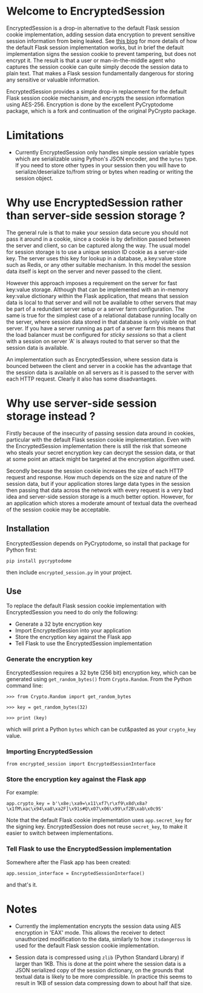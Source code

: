 # Welcome to EncryptedSession

EncryptedSession is a drop-in alternative to the default Flask session cookie implementation, adding session data encryption to prevent sensitive session information from being leaked. See [this blog](https://blog.miguelgrinberg.com/post/how-secure-is-the-flask-user-session) for more details of how the default Flask session implementation works, but in brief the default implementation signs the session cookie to prevent tampering, but does not encrypt it. The result is that a user or man-in-the-middle agent who captures the session cookie can quite simply decode the session data to plain text. That makes a Flask session fundamentally dangerous for storing any sensitive or valuable information.

EncryptedSession provides a simple drop-in replacement for the default Flask session cookie mechanism, and encrypts the session information using AES-256. Encryption is done by the excellent PyCryptodome package, which is a fork and continuation of the original PyCrypto package.

# Limitations

* Currently EncryptedSession only handles simple session variable types which are serializable using Python's JSON encoder, and the `bytes` type. If you need to store other types in your session then you will have to serialize/deserialize to/from string or bytes when reading or writing the session object.

# Why use EncryptedSession rather than server-side session storage ?

The general rule is that to make your session data secure you should not pass it around in a cookie, since a cookie is by definition passed between the server and client, so can be captured along the way. The usual model for session storage is to use a unique session ID cookie as a server-side key. The server uses this key for lookup in a database, a key:value store such as Redis, or any other suitable mechanism. In this model the session data itself is kept on the server and never passed to the client.

However this approach imposes a requirement on the server for fast key:value storage. Although that can be implemented with an in-memory key:value dictionary within the Flask application, that means that session data is local to that server and will not be available to other servers that may be part of a redundant server setup or a server farm configuration. The same is true for the simplest case of a relational database running locally on the server, where session data stored in that database is only visible on that server. If you have a server running as part of a server farm this means that the load balancer must be configured for _sticky sessions_ so that a client with a session on server 'A' is always routed to that server so that the session data is available.

An implementation such as EncryptedSession, where session data is bounced between the client and server in a cookie has the advantage that the session data is available on all servers as it is passed to the server with each HTTP request. Clearly it also has some disadvantages.

# Why use server-side session storage instead ?

Firstly because of the insecurity of passing session data around in cookies, particular with the default Flask session cookie implementation. Even with the EncryptedSession implementation there is still the risk that someone who steals your secret encryption key can decrypt the session data, or that at some point an attack might be targeted at the encryption algorithm used.

Secondly because the session cookie increases the size of each HTTP request and response. How much depends on the size and nature of the session data, but if your application stores large data types in the session then passing that data across the network with every request is a very bad idea and server-side session storage is a much better option. However, for an application which stores a moderate amount of textual data the overhead of the session cookie may be acceptable.

## Installation

EncryptedSession depends on PyCryptodome, so install that package for Python first:

`pip install pycryptodome`

then include `encrypted_session.py` in your project.

## Use

To replace the default Flask session cookie implementation with EncryptedSession you need to do only the following:

* Generate a 32 byte encryption key
* Import EncryptedSession into your application
* Store the encryption key against the Flask app
* Tell Flask to use the EncryptedSession implementation

### Generate the encryption key

EncryptedSession requires a 32 byte (256 bit) encryption key, which can be generated using `get_random_bytes()` from `Crypto.Random`. From the Python command line:

`>>> from Crypto.Random import get_random_bytes`

`>>> key = get_random_bytes(32)`

`>>> print (key)`

which will print a Python `bytes` which can be cut&pasted as your `crypto_key` value.

### Importing EncryptedSession 

`from encrypted_session import EncryptedSessionInterface`

### Store the encryption key against the Flask app

For example:

`app.crypto_key = b'\x8e;\xa9=\x11\xf7\r\xf9\x8d\x8a?\x1fM\xac\x94\xa8\xa2F]\x91s#Q\x07\x06\x99\xf2B\xab\x0c9S'`

Note that the default Flask cookie implementation uses `app.secret_key` for the signing key. EncryptedSession does not reuse `secret_key`, to make it easier to switch between implementations.

### Tell Flask to use the EncryptedSession implementation

Somewhere after the Flask app has been created:

`app.session_interface = EncryptedSessionInterface()`

and that's it.

# Notes

* Currently the implementation encrypts the session data using AES encryption in 'EAX' mode. This allows the receiver to detect unauthorized modification to the data, similarly to how `itsdangerous` is used for the default Flask session cookie implementation.

* Session data is compressed using `zlib` (Python Standard Library) if larger than 1KB. This is done at the point where the session data is a JSON serialized copy of the session dictionary, on the grounds that textual data is likely to be more compressible. In practice this seems to result in 1KB of session data compressing down to about half that size.


